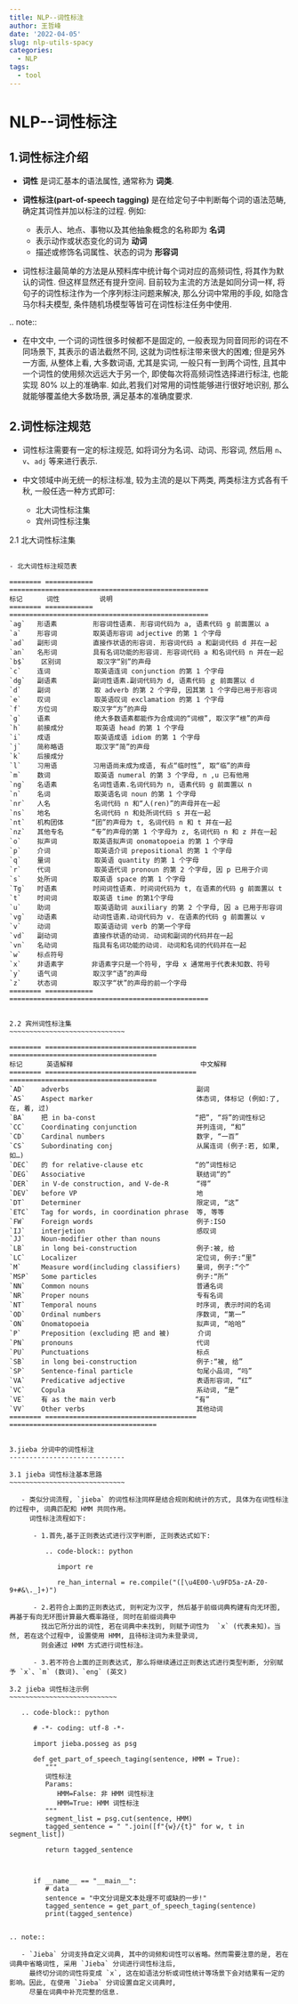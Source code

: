 ```yaml
---
title: NLP--词性标注
author: 王哲峰
date: '2022-04-05'
slug: nlp-utils-spacy
categories:
  - NLP
tags:
  - tool
---
```


NLP--词性标注
=======================================

1.词性标注介绍
---------------------------------------

   - **词性** 是词汇基本的语法属性, 通常称为 **词类**. 
   
   - **词性标注(part-of-speech tagging)** 是在给定句子中判断每个词的语法范畴, 确定其词性并加以标注的过程. 例如:

      - 表示人、地点、事物以及其他抽象概念的名称即为 **名词**
      - 表示动作或状态变化的词为 **动词**
      - 描述或修饰名词属性、状态的词为 **形容词**

   - 词性标注最简单的方法是从预料库中统计每个词对应的高频词性, 将其作为默认的词性. 但这样显然还有提升空间. 
     目前较为主流的方法是如同分词一样, 将句子的词性标注作为一个序列标注问题来解决, 那么分词中常用的手段, 
     如隐含马尔科夫模型, 条件随机场模型等皆可在词性标注任务中使用.


.. note:: 

   - 在中文中, 一个词的词性很多时候都不是固定的, 一般表现为同音同形的词在不同场景下, 其表示的语法截然不同, 这就为词性标注带来很大的困难; 
     但是另外一方面, 从整体上看, 大多数词语, 尤其是实词, 一般只有一到两个词性, 且其中一个词性的使用频次远远大于另一个, 
     即使每次将高频词性选择进行标注, 也能实现 80% 以上的准确率. 如此,若我们对常用的词性能够进行很好地识别, 那么就能够覆盖绝大多数场景, 
     满足基本的准确度要求.

2.词性标注规范
---------------------------------------

   - 词性标注需要有一定的标注规范, 如将词分为名词、动词、形容词, 然后用 `n`、`v`、`adj` 等来进行表示.
   - 中文领域中尚无统一的标注标准, 较为主流的是以下两类, 两类标注方式各有千秋, 一般任选一种方式即可:

      - 北大词性标注集
      - 宾州词性标注集

2.1 北大词性标注集
~~~~~~~~~~~~~~~~~~~~~~~~~~~~~~~~~~~~~~~~

- 北大词性标注规范表

======== ============ ==================================================
标记      词性          说明
======== ============ ==================================================
`ag`   形语素         形容词性语素. 形容词代码为 a, 语素代码 g 前面置以 a
`a`    形容词         取英语形容词 adjective 的第 1 个字母
`ad`   副形词         直接作状语的形容词. 形容词代码 a 和副词代码 d 并在一起
`an`   名形词         具有名词功能的形容词. 形容词代码 a 和名词代码 n 并在一起
`b$`    区别词         取汉字“别”的声母
`c`    连词           取英语连词 conjunction 的第 1 个字母
`dg`   副语素         副词性语素.副词代码为 d, 语素代码 ｇ 前面置以 d
`d`    副词           取 adverb 的第 2 个字母, 因其第 1 个字母已用于形容词
`e`    叹词           取英语叹词 exclamation 的第 1 个字母
`f`    方位词         取汉字“方”的声母
`g`    语素           绝大多数语素都能作为合成词的“词根”, 取汉字“根”的声母
`h`    前接成分        取英语 head 的第 1 个字母
`i`    成语           取英语成语 idiom 的第 1 个字母
`j`    简称略语        取汉字“简”的声母
`k`    后接成分
`l`    习用语         习用语尚未成为成语, 有点“临时性”, 取“临”的声母
`m`    数词           取英语 numeral 的第 3 个字母, n ,u 已有他用
`ng`   名语素         名词性语素.名词代码为 n, 语素代码 g 前面置以 n
`n`    名词           取英语名词 noun 的第 1 个字母
`nr`   人名           名词代码 n 和“人(ren)”的声母并在一起
`ns`   地名           名词代码 n 和处所词代码 s 并在一起
`nt`   机构团体       “团”的声母为 t, 名词代码 n 和 t 并在一起
`nz`   其他专名       “专”的声母的第 1 个字母为 z, 名词代码 n 和 z 并在一起
`o`    拟声词         取英语拟声词 onomatopoeia 的第 1 个字母
`p`    介词           取英语介词 prepositional 的第 1 个字母
`q`    量词           取英语 quantity 的第 1 个字母
`r`    代词           取英语代词 pronoun 的第 2 个字母, 因 p 已用于介词
`s`    处所词         取英语 space 的第 1 个字母
`Tg`   时语素         时间词性语素. 时间词代码为 t, 在语素的代码 g 前面置以 t
`t`    时间词         取英语 time 的第1个字母
`u`    助词           取英语助词 auxiliary 的第 2 个字母, 因 a 已用于形容词
`vg`   动语素         动词性语素.动词代码为 v. 在语素的代码 g 前面置以 v
`v`    动词           取英语动词 verb 的第一个字母
`vd`   副动词         直接作状语的动词. 动词和副词的代码并在一起
`vn`   名动词         指具有名词功能的动词. 动词和名词的代码并在一起
`w`    标点符号   
`x`    非语素字       非语素字只是一个符号, 字母 x 通常用于代表未知数、符号
`y`    语气词         取汉字“语”的声母
`z`    状态词         取汉字“状”的声母的前一个字母
======== ============ ==================================================


2.2 宾州词性标注集
~~~~~~~~~~~~~~~~~~~~~~~~~~~~~

======== ====================================== =====================================
标记      英语解释                                中文解释
======== ====================================== =====================================
`AD`    adverbs                                副词
`AS`    Aspect marker                          体态词, 体标记 (例如:了, 在, 着, 过) 
`BA`    把 in ba-const                         “把”, “将”的词性标记
`CC`    Coordinating conjunction               并列连词, “和”
`CD`    Cardinal numbers                       数字, “一百”
`CS`    Subordinating conj                     从属连词 (例子:若, 如果, 如…) 
`DEC`   的 for relative-clause etc             “的”词性标记
`DEG`   Associative                            联结词“的”
`DER`   in V-de construction, and V-de-R       “得”
`DEV`   before VP                              地
`DT`    Determiner                             限定词, “这”
`ETC`   Tag for words, in coordination phrase  等, 等等
`FW`    Foreign words                          例子:ISO
`IJ`    interjetion                            感叹词
`JJ`    Noun-modifier other than nouns          
`LB`    in long bei-construction               例子:被, 给
`LC`    Localizer                              定位词, 例子:“里”
`M`     Measure word(including classifiers)    量词, 例子:“个”
`MSP`   Some particles                         例子:“所”
`NN`    Common nouns                           普通名词
`NR`    Proper nouns                           专有名词
`NT`    Temporal nouns                         时序词, 表示时间的名词
`OD`    Ordinal numbers                        序数词, “第一”
`ON`    Onomatopoeia                           拟声词, “哈哈”
`P`     Preposition (excluding 把 and 被)       介词
`PN`    pronouns                               代词
`PU`    Punctuations                           标点
`SB`    in long bei-construction               例子:“被, 给”
`SP`    Sentence-final particle                句尾小品词, “吗”
`VA`    Predicative adjective                  表语形容词, “红”
`VC`    Copula                                 系动词, “是”
`VE`    有 as the main verb                    “有”
`VV`    Other verbs                            其他动词
======== ====================================== =====================================


3.jieba 分词中的词性标注
-----------------------------

3.1 jieba 词性标注基本思路
~~~~~~~~~~~~~~~~~~~~~~~~~~~~~

   - 类似分词流程, `jieba` 的词性标注同样是结合规则和统计的方式, 具体为在词性标注的过程中, 词典匹配和 HMM 共同作用。
     词性标注流程如下:

      - 1.首先,基于正则表达式进行汉字判断, 正则表达式如下: 
      
         .. code-block:: python

            import re
            
            re_han_internal = re.compile("([\u4E00-\u9FD5a-zA-Z0-9+#&\._]+)")

      - 2.若符合上面的正则表达式, 则判定为汉字, 然后基于前缀词典构建有向无环图, 再基于有向无环图计算最大概率路径, 同时在前缀词典中
        找出它所分出的词性, 若在词典中未找到, 则赋予词性为  `x` (代表未知)。当然, 若在这个过程中, 设置使用 HMM, 且待标注词为未登录词, 
        则会通过 HMM 方式进行词性标注。
      
      - 3.若不符合上面的正则表达式, 那么将继续通过正则表达式进行类型判断, 分别赋予 `x`、`m` (数词)、`eng` (英文)

3.2 jieba 词性标注示例
~~~~~~~~~~~~~~~~~~~~~~~~~~~

   .. code-block:: python

      # -*- coding: utf-8 -*-
      
      import jieba.posseg as psg

      def get_part_of_speech_taging(sentence, HMM = True):
         """
         词性标注
         Params:
            HMM=False: 非 HMM 词性标注
            HMM=True: HMM 词性标注
         """
         segment_list = psg.cut(sentence, HMM)
         tagged_sentence = " ".join([f"{w}/{t}" for w, t in segment_list])
         
         return tagged_sentence



      if __name__ == "__main__":
         # data
         sentence = "中文分词是文本处理不可或缺的一步!"
         tagged_sentence = get_part_of_speech_taging(sentence)
         print(tagged_sentence)


.. note:: 

   - `Jieba` 分词支持自定义词典, 其中的词频和词性可以省略。然而需要注意的是, 若在词典中省略词性, 采用 `Jieba` 分词进行词性标注后, 
     最终切分词的词性将变成 `x`, 这在如语法分析或词性统计等场景下会对结果有一定的影响。因此, 在使用 `Jieba` 分词设置自定义词典时, 
     尽量在词典中补充完整的信息.
